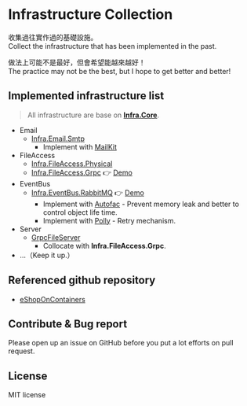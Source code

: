 # Infrastructure Collection

收集過往實作過的基礎設施。  
Collect the infrastructure that has been implemented in the past.

做法上可能不是最好，但會希望能越來越好！  
The practice may not be the best, but I hope to get better and better!

## Implemented infrastructure list

> All infrastructure are base on **[Infra.Core](src/Core/Infra.Core)**.

- Email
  - [Infra.Email.Smtp](src/Infra/Email/Infra.Email.Smtp)
    - Implement with [MailKit](https://github.com/jstedfast/MailKit)
- FileAccess
  - [Infra.FileAccess.Physical](src/Infra/FileAccess/Infra.FileAccess.Physical)
  - [Infra.FileAccess.Grpc](src/Infra/FileAccess/Infra.FileAccess.Grpc) :point_right: [Demo](https://github.com/cdcd72/Grpc.FileTransfer.Demo)
- EventBus
  - [Infra.EventBus.RabbitMQ](src/Infra/EventBus/Infra.EventBus.RabbitMQ) :point_right: [Demo](https://github.com/cdcd72/EventBus.RabbitMQ.Demo)
    - Implement with [Autofac](https://github.com/autofac/Autofac) - Prevent memory leak and better to control object life time.
    - Implement with [Polly](https://github.com/App-vNext/Polly) - Retry mechanism.
- Server
  - [GrpcFileServer](src/Server/File/GrpcFileServer)
    - Collocate with **Infra.FileAccess.Grpc**.
- ...（Keep it up.）

## Referenced github repository

- [eShopOnContainers](https://github.com/dotnet-architecture/eShopOnContainers)

## Contribute & Bug report

Please open up an issue on GitHub before you put a lot efforts on pull request.

## License

MIT license
